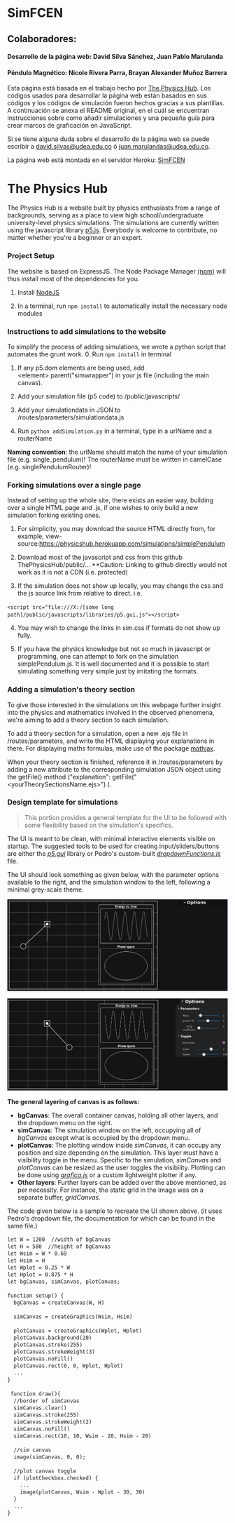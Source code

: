 # SimFCEN
## Colaboradores: 

#### Desarrollo de la página web: David Silva Sánchez, Juan Pablo Marulanda 
#### Péndulo Magnético: Nicole Rivera Parra, Brayan Alexander Muñoz Barrera

Esta página está basada en el trabajo hecho por [The Physics Hub](https://github.com/ThePhysHub/ThePhysicsHub). Los códigos usados para desarrollar la página web están basados en sus códigos y los códigos de simulación fueron hechos gracias a sus plantillas. A continuación se anexa el README original, en el cuál se encuentran instrucciones sobre como añadir simulaciones y una pequeña guía para crear marcos de graficación en JavaScript.

Si se tiene alguna duda sobre el desarrollo de la página web se puede escribir a david.silvas@udea.edu.co ó juan.marulandas@udea.edu.co.

La página web está montada en el servidor Heroku: [SimFCEN](simfcen.herokuapp.com/)

# The Physics Hub

The Physics Hub is a website built by physics enthusiasts from a range of backgrounds,
serving as a place to view high school/undergraduate university-level physics simulations.
The simulations are currently written using the javascript library [p5.js](https://p5js.org/).
Everybody is welcome to contribute, no matter whether you're a beginner or an expert.


### Project Setup

The website is based on ExpressJS. The Node Package Manager [(npm)](https://www.npmjs.com/) will thus install most of the dependencies for you.

1. Install [NodeJS](https://nodejs.dev/)

2. In a terminal, run `npm install` to automatically install the necessary node modules


### Instructions to add simulations to the website

To simplify the process of adding simulations, we wrote a python script that automates the grunt work.
0. Run `npm install` in terminal

1. If any p5.dom elements are being used, add \<element\>.parent("simwrapper") in your js file (including the main canvas).

2. Add your simulation file (p5 code) to /public/javascripts/

3. Add your simulationdata in JSON to /routes/parameters/simulationdata.js

4. Run `python addSimulation.py` in a terminal, type in a urlName and a routerName

**Naming convention**: the urlName should match the name of your simulation file (e.g. single_pendulum)! The routerName must be written in camelCase (e.g. singlePendulumRouter)!

### Forking simulations over a single page

Instead of setting up the whole site, there exists an easier way, building over a single HTML page and .js, if one wishes to only build a new simulation forking existing ones.

1. For simplicity, you may download the source HTML directly from, for example, view-source:https://physicshub.herokuapp.com/simulations/simplePendulum

2. Download most of the javascript and css from this github ThePhysicsHub/public/...
**Caution: Linking to github directly would not work as it is not a CDN (i.e. protected)

3. If the simulation does not show up locally, you may change the css and the js source link from relative to direct. i.e. 

`<script src="file:///X:/[some long path]/public/javascripts/libraries/p5.gui.js"></script>`

4. You may wish to change the links in sim.css if formats do not show up fully.

5. If you have the physics knowledge but not so much in javascript or programming, one can attempt to fork on the simulation simplePendulum.js. It is well documented and it is possible to start simulating something very simple just by imitating the formats.

### Adding a simulation's theory section

To give those interested in the simulations on this webpage further insight into the physics and mathematics involved in the observed phenomena, we're aiming to add a theory section to each simulation.

To add a theory section for a simulation, open a new .ejs file in /routes/parameters, and write the HTML displaying your explanations in there. For displaying maths formulas, make use of the package [mathjax](https://www.mathjax.org/).

When your theory section is finished, reference it in /routes/parameters by adding a new attribute to the corresponding simulation JSON object using the getFile() method ("explanation": getFile("<yourTheorySectionsName.ejs>") ).



### Design template for simulations
 
>This portion provides a general template for the UI to be followed with some flexibility based on the simulation's specifics.

The UI is meant to be clean, with minimal interactive elements visible on startup. The suggested tools to be used for creating input/sliders/buttons are either the [*p5.gui*](https://github.com/bitcraftlab/p5.gui) library or Pedro's custom-built [*dropdownFunctions.js*](https://github.com/ThePhysHub/ThePhysicsHub/blob/master/public/javascripts/libraries/dropdownFunctions.js)  file. 

The UI should look something as given below, with the parameter options available to the right, and the simulation window to the left, following a minimal grey-scale theme.

![](images/ui1.png?raw=true)

![](images/ui2.png?raw=true)



**The general layering of canvas is as follows:**
* **bgCanvas**: The overall container canvas, holding all other layers, and the dropdown menu on the right.
* **simCanvas**: The simulation window on the left, occupying all of *bgCanvas* except what is occupied by the dropdown menu.
* **plotCanvas**: The plotting window inside *simCanvas*, it can occupy any position and size depending on the simulation. This layer must have a visibility toggle in the menu. Specific to the simulation, *simCanvas* and *plotCanvas* can be resized as the user toggles the visibility. Plotting can be done using [*grafica.js*]( https://github.com/jagracar/grafica.js?files=1) or a custom lightweight plotter if any.
* **Other layers**: Further layers can be added over the above mentioned, as per necessity. For instance, the static grid in the image was on a separate buffer, *gridCanvas*.

The code given below is a sample to recreate the UI shown above. (it uses Pedro's dropdown file, the documentation for which can be found in the same file.)
```
let W = 1200  //width of bgCanvas
let H = 500  //height of bgCanvas
let Wsim = W * 0.69 
let Hsim = H
let Wplot = 0.25 * W
let Hplot = 0.875 * H 
let bgCanvas, simCanvas, plotCanvas;

function setup() {
  bgCanvas = createCanvas(W, H)
  
  simCanvas = createGraphics(Wsim, Hsim)
  
  plotCanvas = createGraphics(Wplot, Hplot)
  plotCanvas.background(20)
  plotCanvas.stroke(255)
  plotCanvas.strokeWeight(3)
  plotCanvas.noFill()
  plotCanvas.rect(0, 0, Wplot, Hplot)
  ...
}

 function draw(){
  //border of simCanvas
  simCanvas.clear()
  simCanvas.stroke(255)
  simCanvas.strokeWeight(2)
  simCanvas.noFill()
  simCanvas.rect(10, 10, Wsim - 20, Hsim - 20)
  
  //sim canvas
  image(simCanvas, 0, 0);
  
  //plot canvas toggle
  if (plotCheckbox.checked) {
    ...
    image(plotCanvas, Wsim - Wplot - 30, 30)
  }
  ...
} 
```

